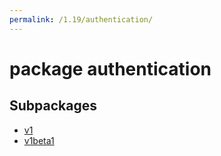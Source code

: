 ```yaml
---
permalink: /1.19/authentication/
---
```


# package authentication



## Subpackages

* [v1](authentication-v1.md)
* [v1beta1](authentication-v1beta1.md)